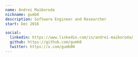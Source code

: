 ```yaml
---
name: Andrei Maiboroda
nickname: gumb0
description: Software Engineer and Researcher
start: Dec 2016

social:
  linkedin: https://www.linkedin.com/in/andrei-maiboroda/
  github: https://github.com/gumb0
  twitter: https://x.com/gumb00
---
```


